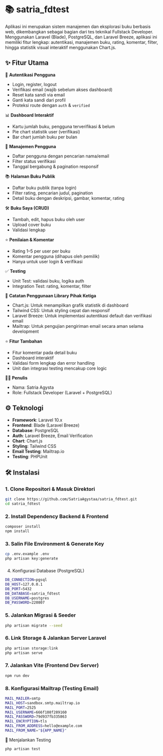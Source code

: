 # 📚 satria_fdtest

Aplikasi ini merupakan sistem manajemen dan eksplorasi buku berbasis web, dikembangkan sebagai bagian dari tes teknikal Fullstack Developer. Menggunakan Laravel (Blade), PostgreSQL, dan Laravel Breeze, aplikasi ini memiliki fitur lengkap: autentikasi, manajemen buku, rating, komentar, filter, hingga statistik visual interaktif menggunakan Chart.js.

## ✨ Fitur Utama

🔐 **Autentikasi Pengguna**  
- Login, register, logout  
- Verifikasi email (wajib sebelum akses dashboard)  
- Reset kata sandi via email  
- Ganti kata sandi dari profil  
- Proteksi route dengan `auth` & `verified`  

📊 **Dashboard Interaktif**  
- Kartu jumlah buku, pengguna terverifikasi & belum  
- Pie chart statistik user (verifikasi)  
- Bar chart jumlah buku per bulan  

👥 **Manajemen Pengguna**  
- Daftar pengguna dengan pencarian nama/email  
- Filter status verifikasi  
- Tanggal bergabung & pagination responsif  

📚 **Halaman Buku Publik**  
- Daftar buku publik (tanpa login)  
- Filter rating, pencarian judul, pagination  
- Detail buku dengan deskripsi, gambar, komentar, rating  

🛠️ **Buku Saya (CRUD)**  
- Tambah, edit, hapus buku oleh user  
- Upload cover buku  
- Validasi lengkap  

⭐ **Penilaian & Komentar**  
- Rating 1–5 per user per buku  
- Komentar pengguna (dihapus oleh pemilik)  
- Hanya untuk user login & verifikasi  

✅ **Testing**  
- Unit Test: validasi buku, logika auth  
- Integration Test: rating, komentar, filter  

📄 **Catatan Penggunaan Library Pihak Ketiga**
- Chart.js: Untuk menampilkan grafik statistik di dashboard
- Tailwind CSS: Untuk styling cepat dan responsif
- Laravel Breeze: Untuk implementasi autentikasi default dan verifikasi email
- Mailtrap: Untuk pengujian pengiriman email secara aman selama development

⭐ **Fitur Tambahan**
- Fitur komentar pada detail buku
- Dashboard interaktif
- Validasi form lengkap dan error handling
- Unit dan integrasi testing mencakup core logic

👨‍💻 **Penulis**
- Nama: Satria Agysta
- Role: Fullstack Developer (Laravel + PostgreSQL)

## ⚙️ Teknologi

- **Framework**: Laravel 10.x  
- **Frontend**: Blade (Laravel Breeze)  
- **Database**: PostgreSQL  
- **Auth**: Laravel Breeze, Email Verification  
- **Chart**: Chart.js  
- **Styling**: Tailwind CSS  
- **Email Testing**: Mailtrap.io  
- **Testing**: PHPUnit  

## 🛠 Instalasi

### 1. Clone Repositori & Masuk Direktori
```bash
git clone https://github.com/SatriaAgystaa/satria_fdtest.git
cd satria_fdtest
```

### 2. Install Dependency Backend & Frontend
```bash
composer install
npm install
```

### 3. Salin File Environment & Generate Key
```bash
cp .env.example .env
php artisan key:generate
```
### 
4. Konfigurasi Database (PostgreSQL)
```bash
DB_CONNECTION=pgsql
DB_HOST=127.0.0.1
DB_PORT=5432
DB_DATABASE=satria_fdtest
DB_USERNAME=postgres
DB_PASSWORD=220807
```

### 5. Jalankan Migrasi & Seeder
```bash
php artisan migrate --seed
```

### 6. Link Storage & Jalankan Server Laravel
```bash
php artisan storage:link
php artisan serve
```

### 7. Jalankan Vite (Frontend Dev Server)
```bash
npm run dev
```

### 8. Konfigurasi Mailtrap (Testing Email)
```bash
MAIL_MAILER=smtp
MAIL_HOST=sandbox.smtp.mailtrap.io
MAIL_PORT=2525
MAIL_USERNAME=666f108f289160
MAIL_PASSWORD=79d937fb335863
MAIL_ENCRYPTION=tls
MAIL_FROM_ADDRESS=hello@example.com
MAIL_FROM_NAME="${APP_NAME}"
```

🧪 Menjalankan Testing
```bash
php artisan test
```